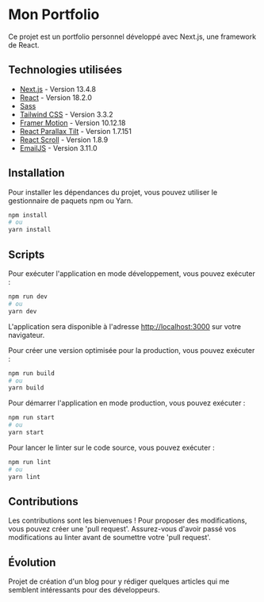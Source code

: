 # Mon Portfolio

Ce projet est un portfolio personnel développé avec Next.js, une framework de React.

## Technologies utilisées

- [Next.js](https://nextjs.org/) - Version 13.4.8
- [React](https://reactjs.org/) - Version 18.2.0
- [Sass](https://sass-lang.com/documentation/)
- [Tailwind CSS](https://tailwindcss.com/) - Version 3.3.2
- [Framer Motion](https://www.framer.com/api/motion/) - Version 10.12.18
- [React Parallax Tilt](https://www.npmjs.com/package/react-parallax-tilt) - Version 1.7.151
- [React Scroll](https://www.npmjs.com/package/react-scroll) - Version 1.8.9
- [EmailJS](https://www.npmjs.com/package/@emailjs/browser) - Version 3.11.0

## Installation

Pour installer les dépendances du projet, vous pouvez utiliser le gestionnaire de paquets npm ou Yarn.

```bash
npm install
# ou
yarn install
```

## Scripts

Pour exécuter l'application en mode développement, vous pouvez exécuter :

```bash
npm run dev
# ou
yarn dev
```

L'application sera disponible à l'adresse <http://localhost:3000> sur votre navigateur.

Pour créer une version optimisée pour la production, vous pouvez exécuter :

```bash
npm run build
# ou
yarn build
```

Pour démarrer l'application en mode production, vous pouvez exécuter :

```bash
npm run start
# ou
yarn start
```

Pour lancer le linter sur le code source, vous pouvez exécuter :

```bash
npm run lint
# ou
yarn lint
```

## Contributions

Les contributions sont les bienvenues ! Pour proposer des modifications, vous pouvez créer une 'pull request'. Assurez-vous d'avoir passé vos modifications au linter avant de soumettre votre 'pull request'.

## Évolution

Projet de création d'un blog pour y rédiger quelques articles qui me semblent intéressants pour des développeurs.
